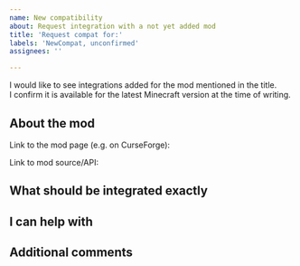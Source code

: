 ```yaml
---
name: New compatibility
about: Request integration with a not yet added mod
title: 'Request compat for:'
labels: 'NewCompat, unconfirmed'
assignees: ''

---
```



<!-- DO NOT DELETE THE CONTENT ON THIS PAGE. FILL OUT ENTIRELY. -->
<!-- The issue will be ignored if something is missing -->
<!-- These are comments and will not be shown -->


I would like to see integrations added for the mod mentioned in the title.  
I confirm it is available for the latest Minecraft version at the time of writing.

## About the mod
Link to the mod page (e.g. on CurseForge):

<!-- The mod must be Open Source or have an open API. Otherwise it is very unlikely this issue is considered -->
Link to mod source/API: 


## What should be integrated exactly
<!-- Be as specific as possible. Don't just say "Add integration for mod xyz" or "Make entities from mod xyz convertible". This will be ignored. -->
<!-- Positive example: "Entity xyz should be convertible and have n blood. Also I would like to store blood in block/container xyz" -->

## I can help with
<!-- E.g. providing textures for something or testing builds -->

## Additional comments
<!-- Optional -->
